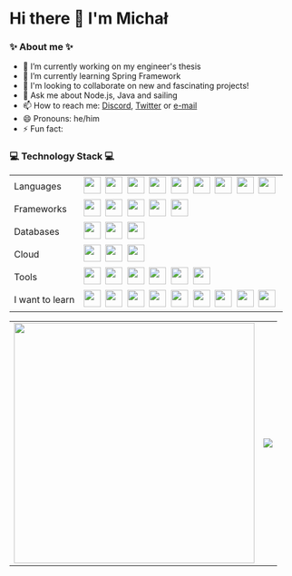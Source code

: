 <h1> Hi there 👋 I'm Michał </h1>

<h3>✨ About me ✨</h3>

- 🔭 I’m currently working on my engineer's thesis
- 🌱 I’m currently learning Spring Framework
- 👯 I'm looking to collaborate on new and fascinating projects!
- 💬 Ask me about Node.js, Java and sailing
- 📫 How to reach me: <a href="https://discordapp.com/users/401427838772707351">Discord</a>, <a href="https://twitter.com/lilhueh">Twitter</a> or <a href="mailto:mt.michaltangri@gmail.com">e-mail</a>
- 😄 Pronouns: he/him
- ⚡ Fun fact: 

<h3>💻 Technology Stack 💻</h3>

<table>
    <tr>
        <td>Languages</td>
        <td>
            <span><img src="https://cdn.jsdelivr.net/gh/devicons/devicon@latest/icons/javascript/javascript-original.svg" width="30px"></span>&nbsp;
            <span><img src="https://cdn.jsdelivr.net/gh/devicons/devicon@latest/icons/typescript/typescript-original.svg" width="30px"></span>&nbsp;
            <span><img src="https://cdn.jsdelivr.net/gh/devicons/devicon@latest/icons/python/python-original.svg" width="30px"></span>&nbsp;
            <span><img src="https://cdn.jsdelivr.net/gh/devicons/devicon@latest/icons/java/java-original.svg" width="30px"></span>&nbsp;
            <span><img src="https://cdn.jsdelivr.net/gh/devicons/devicon@latest/icons/cplusplus/cplusplus-original.svg" width="30px"></span>&nbsp;
            <span><img src="https://cdn.jsdelivr.net/gh/devicons/devicon@latest/icons/php/php-original.svg" width="30px"></span>&nbsp;
            <span><img src="https://cdn.jsdelivr.net/gh/devicons/devicon@latest/icons/html5/html5-plain.svg" width="30px"></span>&nbsp;
            <span><img src="https://cdn.jsdelivr.net/gh/devicons/devicon@latest/icons/css3/css3-original.svg" width="30px"></span>&nbsp;
            <span><img src="https://cdn.jsdelivr.net/gh/devicons/devicon@latest/icons/sass/sass-original.svg" width="30px"></span>&nbsp;
        </td>
    </tr>
    <tr>
        <td>Frameworks</td>
        <td>
            <span><img src="https://cdn.jsdelivr.net/gh/devicons/devicon@latest/icons/nodejs/nodejs-original.svg" width="30px"></span>&nbsp;
            <span><img src="https://cdn.jsdelivr.net/gh/devicons/devicon@latest/icons/express/express-original.svg" width="30px"></span>&nbsp;
            <span><img src="https://cdn.jsdelivr.net/gh/devicons/devicon@latest/icons/react/react-original.svg" width="30px"></span>&nbsp;
            <span><img src="https://cdn.jsdelivr.net/gh/devicons/devicon@latest/icons/jest/jest-plain.svg" width="30px"></span>&nbsp;
            <span><img src="https://cdn.jsdelivr.net/gh/devicons/devicon@latest/icons/bootstrap/bootstrap-plain.svg" width="30px"></span>&nbsp;
        </td>
    </tr>
    <tr>
        <td>Databases</td>
        <td>
            <span><img src="https://cdn.jsdelivr.net/gh/devicons/devicon@latest/icons/mongodb/mongodb-original.svg" width="30px"></span>&nbsp;
            <span><img src="https://cdn.jsdelivr.net/gh/devicons/devicon@latest/icons/postgresql/postgresql-original.svg" width="30px"></span>&nbsp;
            <span><img src="https://cdn.jsdelivr.net/gh/devicons/devicon@latest/icons/mysql/mysql-original.svg" width="30px"></span>&nbsp;
        </td>
    </tr>
    <tr>
        <td>Cloud</td>
        <td>
            <span><img src="https://cdn.jsdelivr.net/gh/devicons/devicon@latest/icons/firebase/firebase-plain.svg" width="30px"></span>&nbsp;
            <span><img src="https://cdn.jsdelivr.net/gh/devicons/devicon@latest/icons/googlecloud/googlecloud-original.svg" width="30px"></span>&nbsp;
            <span><img src="https://cdn.jsdelivr.net/gh/devicons/devicon@latest/icons/heroku/heroku-plain.svg" width="30px"></span>&nbsp;
        </td>
    </tr>
    <tr>
        <td>Tools</td>
        <td>
            <span><img src="https://cdn.jsdelivr.net/gh/devicons/devicon@latest/icons/npm/npm-original-wordmark.svg" width="30px"></span>&nbsp;
            <span><img src="https://cdn.jsdelivr.net/gh/devicons/devicon@latest/icons/git/git-original.svg" width="30px"></span>&nbsp;
            <span><img src="https://cdn.jsdelivr.net/gh/devicons/devicon@latest/icons/vscode/vscode-original.svg" width="30px"></span>&nbsp;
            <span><img src="https://plugins.jetbrains.com/assets/icons/jetbrains.png" width="30px"></span>&nbsp;
            <span><img src="https://cdn.jsdelivr.net/gh/devicons/devicon@latest/icons/windows8/windows8-original.svg" width="30px"></span>&nbsp;
            <span><img src="https://cdn.jsdelivr.net/gh/devicons/devicon@latest/icons/ubuntu/ubuntu-plain.svg" width="30px"></span>&nbsp;
        </td>
    </tr>
    <tr>
        <td>I want to learn</td>
        <td>
            <span><img src="https://cdn.jsdelivr.net/gh/devicons/devicon@latest/icons/spring/spring-original.svg" width="30px"></span>&nbsp;
            <span><img src="https://cdn.jsdelivr.net/gh/devicons/devicon@latest/icons/docker/docker-plain.svg" width="30px"></span>&nbsp;
            <span><img src="https://cdn.jsdelivr.net/gh/devicons/devicon@latest/icons/django/django-original.svg" width="30px"></span>&nbsp;
            <span><img src="https://cdn.jsdelivr.net/gh/devicons/devicon@latest/icons/flask/flask-original-wordmark.svg" width="30px"></span>&nbsp;
            <span><img src="https://cdn.jsdelivr.net/gh/devicons/devicon@latest/icons/electron/electron-original.svg" width="30px"></span>&nbsp;
            <span><img src="https://cdn.jsdelivr.net/gh/devicons/devicon@latest/icons/redis/redis-plain.svg" width="30px"></span>&nbsp;
            <span><img src="https://cdn.jsdelivr.net/gh/devicons/devicon@latest/icons/jquery/jquery-original.svg" width="30px"></span>&nbsp;
            <span><img src="https://cdn.jsdelivr.net/gh/devicons/devicon@latest/icons/lua/lua-original-wordmark.svg" width="30px"></span>&nbsp;
            <span><img src="https://cdn.jsdelivr.net/gh/devicons/devicon@latest/icons/vim/vim-original.svg" width="30px"></span>&nbsp;
        </td>
    </tr>
</table>

<table>
    <tr>
        <td><img src="https://github-readme-stats.vercel.app/api?username=michal-tangri&show_icons=true&theme=tokyonight" width="424x"></td>
        <td><img src="https://github-readme-stats.vercel.app/api/top-langs/?username=michal-tangri&layout=compact&theme=tokyonight"></td>
    </tr>
</table>
